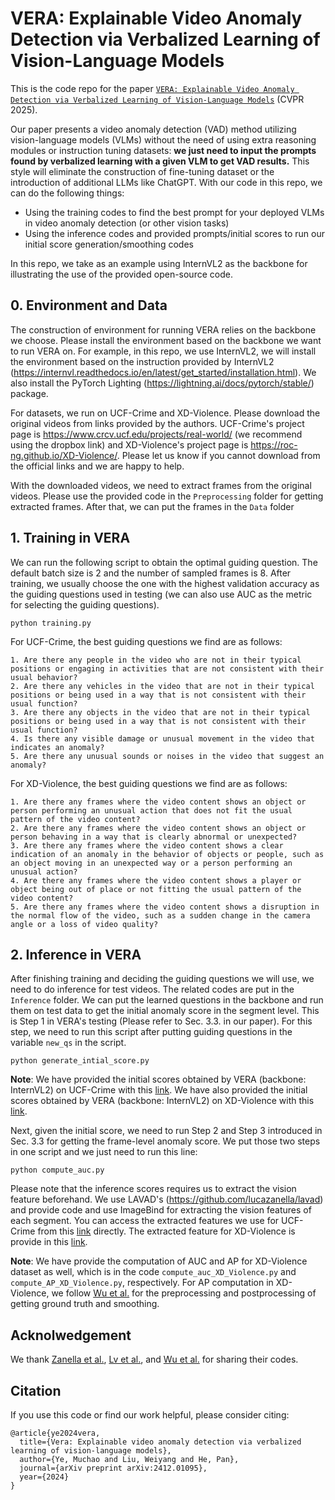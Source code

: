 # VERA: Explainable Video Anomaly Detection via Verbalized Learning of Vision-Language Models
This is the code repo for the paper [`VERA: Explainable Video Anomaly Detection via Verbalized Learning of Vision-Language Models`](https://vera-framework.github.io/) (CVPR 2025).

Our paper presents a video anomaly detection (VAD) method utilizing vision-language models (VLMs) without the need of using extra reasoning modules or instruction tuning datasets: **we just need to input the prompts found by verbalized learning with a given VLM to get VAD results.** This style will eliminate the construction of fine-tuning dataset or the introduction of additional LLMs like ChatGPT. With our code in this repo, we can do the following things:

* Using the training codes to find the best prompt for your deployed VLMs in video anomaly detection (or other vision tasks)
* Using the inference codes and provided prompts/initial scores to run our initial score generation/smoothing codes

In this repo, we take as an example using InternVL2 as the backbone for illustrating the use of the provided open-source code.

## 0. Environment and Data


The construction of environment for running VERA relies on the backbone we choose. Please install the environment based on the backbone we want to run VERA on. For example, in this repo, we use InternVL2, we will install the environment based on the instruction provided by InternVL2 (https://internvl.readthedocs.io/en/latest/get_started/installation.html). We also install the PyTorch Lighting (https://lightning.ai/docs/pytorch/stable/) package.

For datasets, we run on UCF-Crime and XD-Violence. Please download the original videos from links provided by the authors. UCF-Crime's project page is https://www.crcv.ucf.edu/projects/real-world/ (we recommend using the dropbox link) and XD-Violence's project page is https://roc-ng.github.io/XD-Violence/. Please let us know if you cannot download from the official links and we are happy to help. 

With the downloaded videos, we need to extract frames from the original videos. Please use the provided code in the `Preprocessing` folder for getting extracted frames. After that, we can put the frames in the `Data` folder

## 1. Training in VERA
We can run the following script to obtain the optimal guiding question. The default batch size is 2 and the number of sampled frames is 8. After training, we usually choose the one with the highest validation accuracy as the guiding questions used in testing (we can also use AUC as the metric for selecting the guiding questions).
```
python training.py
```


For UCF-Crime, the best guiding questions we find are as follows:
```
1. Are there any people in the video who are not in their typical positions or engaging in activities that are not consistent with their usual behavior?
2. Are there any vehicles in the video that are not in their typical positions or being used in a way that is not consistent with their usual function?
3. Are there any objects in the video that are not in their typical positions or being used in a way that is not consistent with their usual function?
4. Is there any visible damage or unusual movement in the video that indicates an anomaly?
5. Are there any unusual sounds or noises in the video that suggest an anomaly?
```

For XD-Violence, the best guiding questions we find are as follows:
```
1. Are there any frames where the video content shows an object or person performing an unusual action that does not fit the usual pattern of the video content?
2. Are there any frames where the video content shows an object or person behaving in a way that is clearly abnormal or unexpected?
3. Are there any frames where the video content shows a clear indication of an anomaly in the behavior of objects or people, such as an object moving in an unexpected way or a person performing an unusual action?
4. Are there any frames where the video content shows a player or object being out of place or not fitting the usual pattern of the video content?
5. Are there any frames where the video content shows a disruption in the normal flow of the video, such as a sudden change in the camera angle or a loss of video quality?
```

## 2. Inference in VERA 
After finishing training and deciding the guiding questions we will use, we need to do inference for test videos. The related codes are put in the `Inference` folder. We can put the learned questions in the backbone and run them on test data to get the initial anomaly score in the segment level. This is Step 1 in VERA's testing (Please refer to Sec. 3.3. in our paper). For this step, we need to run this script after putting guiding questions in the variable ```new_qs``` in the script.

```
python generate_intial_score.py
```

**Note**: We have provided the initial scores obtained by VERA (backbone: InternVL2) on UCF-Crime with this [link](https://drive.google.com/file/d/1LIvPUE7Pv7tPxtXjpOU0sOpSZs6Y7xGv/view?usp=drive_link). We have also provided the initial scores obtained by VERA (backbone: InternVL2) on XD-Violence with this [link](https://drive.google.com/file/d/113rhslKnIE7CKeWd0HKiy8FWp0QJ5OxH/view?usp=drive_link).

Next, given the initial score, we need to run Step 2 and Step 3 introduced in Sec. 3.3 for getting the frame-level anomaly score. We put those two steps in one script and we just need to run this line:

```
python compute_auc.py
```

Please note that the inference scores requires us to extract the vision feature beforehand. We use LAVAD's (https://github.com/lucazanella/lavad) and provide code and use ImageBind for extracting the vision features of each segment. You can access the extracted features we use for UCF-Crime from this [link](https://drive.google.com/file/d/1gwkgIKiPg6fpRaO5yXkxuRcN3X1-97LF/view?usp=drive_link) directly. The extracted feature for XD-Violence is provide in this [link](https://drive.google.com/file/d/1_bN5TRYPpaFpLpf_M7YniRwWeOZgNJtI/view?usp=sharing).

**Note**: We have provide the computation of AUC and AP for XD-Violence dataset as well, which is in the code ```compute_auc_XD_Violence.py``` and ```compute_AP_XD_Violence.py```, respectively. For AP computation in XD-Violence, we follow [Wu et al.](https://roc-ng.github.io/XD-Violence/) for the preprocessing and postprocessing of getting ground truth and smoothing. 

## Acknolwedgement
We thank [Zanella et al.](https://github.com/lucazanella/lavad), [Lv et al.](https://github.com/ktr-hubrt/VAD-LLaMA), and [Wu et al.](https://roc-ng.github.io/XD-Violence/) for sharing their codes.


## Citation
If you use this code or find our work helpful, please consider citing:
```
@article{ye2024vera,
  title={Vera: Explainable video anomaly detection via verbalized learning of vision-language models},
  author={Ye, Muchao and Liu, Weiyang and He, Pan},
  journal={arXiv preprint arXiv:2412.01095},
  year={2024}
}
```
